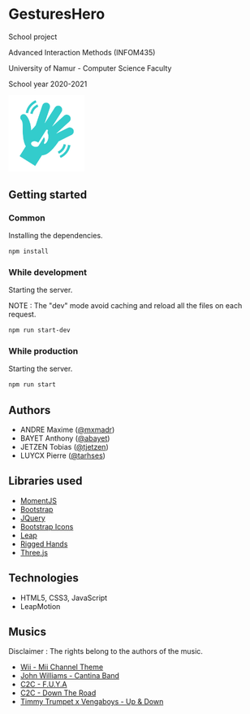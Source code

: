# GesturesHero
School project

Advanced Interaction Methods (INFOM435)

University of Namur - Computer Science Faculty

School year 2020-2021

<img src="assets/img/logo.svg" width="150px" alt="GesturesHero's logo"/>

## Getting started

### Common

Installing the dependencies.
```sh
npm install
```

### While development

Starting the server.

NOTE : The "dev" mode avoid caching and reload all the files on each request.

```sh
npm run start-dev
```

### While production

Starting the server.

```sh
npm run start
```

## Authors

* ANDRE Maxime ([@mxmadr](https://github.com/mxmadr))
* BAYET Anthony ([@abayet](https://github.com/abayet))
* JETZEN Tobias ([@tjetzen](https://github.com/tjetzen))
* LUYCX Pierre ([@tarhses](https://github.com/tarhses))

## Libraries used
* [MomentJS](https://momentjs.com/)
* [Bootstrap](https://getbootstrap.com/)
* [JQuery](https://code.jquery.com/jquery-3.1.0.js)
* [Bootstrap Icons](https://icons.getbootstrap.com/)
* [Leap](https://developer-archive.leapmotion.com/javascript)
* [Rigged Hands](https://github.com/leapmotion/leapjs-rigged-hand)
* [Three.js](https://threejs.org/)

## Technologies
* HTML5, CSS3, JavaScript
* LeapMotion

## Musics
Disclaimer : The rights belong to the authors of the music.
* [Wii - Mii Channel Theme](https://www.youtube.com/watch?v=po-0n1BKW2w)
* [John Williams - Cantina Band](https://www.youtube.com/watch?v=EsvfptdFXf4)
* [C2C - F.U.Y.A](https://www.youtube.com/watch?v=1KOaT1vdLmc)
* [C2C - Down The Road](https://www.youtube.com/watch?v=k1uUIJPD0Nk)
* [Timmy Trumpet x Vengaboys - Up & Down](https://www.youtube.com/watch?v=SBDCd_lD6hI)